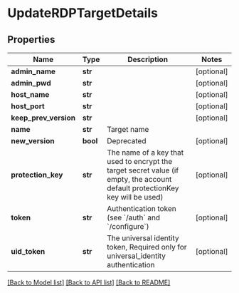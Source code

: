 # UpdateRDPTargetDetails

## Properties
Name | Type | Description | Notes
------------ | ------------- | ------------- | -------------
**admin_name** | **str** |  | [optional] 
**admin_pwd** | **str** |  | [optional] 
**host_name** | **str** |  | [optional] 
**host_port** | **str** |  | [optional] 
**keep_prev_version** | **str** |  | [optional] 
**name** | **str** | Target name | 
**new_version** | **bool** | Deprecated | [optional] 
**protection_key** | **str** | The name of a key that used to encrypt the target secret value (if empty, the account default protectionKey key will be used) | [optional] 
**token** | **str** | Authentication token (see &#x60;/auth&#x60; and &#x60;/configure&#x60;) | [optional] 
**uid_token** | **str** | The universal identity token, Required only for universal_identity authentication | [optional] 

[[Back to Model list]](../README.md#documentation-for-models) [[Back to API list]](../README.md#documentation-for-api-endpoints) [[Back to README]](../README.md)


